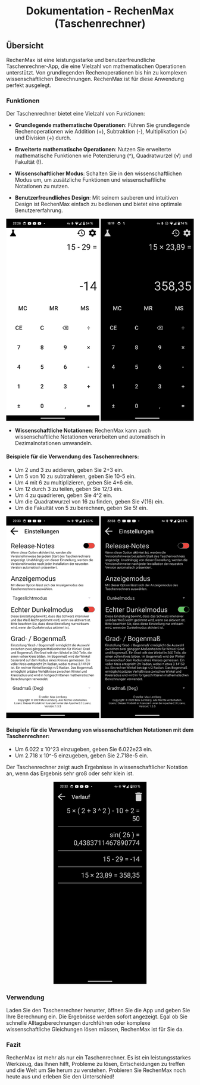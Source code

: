<div align="center">

# Dokumentation - RechenMax (Taschenrechner)
</div>

## Übersicht

RechenMax ist eine leistungsstarke und benutzerfreundliche Taschenrechner-App, die eine Vielzahl von mathematischen Operationen unterstützt. Von grundlegenden Rechenoperationen bis hin zu komplexen wissenschaftlichen Berechnungen. RechenMax ist für diese Anwendung perfekt ausgelegt.

### Funktionen

Der Taschenrechner bietet eine Vielzahl von Funktionen:

- **Grundlegende mathematische Operationen**: Führen Sie grundlegende Rechenoperationen wie Addition (+), Subtraktion (-), Multiplikation (×) und Division (÷) durch.

- **Erweiterte mathematische Operationen**: Nutzen Sie erweiterte mathematische Funktionen wie Potenzierung (^), Quadratwurzel (√) und Fakultät (!).

- **Wissenschaftlicher Modus**: Schalten Sie in den wissenschaftlichen Modus um, um zusätzliche Funktionen und wissenschaftliche Notationen zu nutzen.

- **Benutzerfreundliches Design**: Mit seinem sauberen und intuitiven Design ist RechenMax einfach zu bedienen und bietet eine optimale Benutzererfahrung.

<div align="center">
  <img src="pictures/RM-LM-C.png" alt="RechenMaxBild1" width="250"/>
  <img src="pictures/RM-DM-C.png" alt="RechenMaxBild2" width="250"/>
</div>  

- **Wissenschaftliche Notationen**: RechenMax kann auch wissenschaftliche Notationen verarbeiten und automatisch in Dezimalnotationen umwandeln.

#### Beispiele für die Verwendung des Taschenrechners:

- Um 2 und 3 zu addieren, geben Sie 2+3 ein.
- Um 5 von 10 zu subtrahieren, geben Sie 10-5 ein.
- Um 4 mit 6 zu multiplizieren, geben Sie 4*6 ein.
- Um 12 durch 3 zu teilen, geben Sie 12/3 ein.
- Um 4 zu quadrieren, geben Sie 4^2 ein.
- Um die Quadratwurzel von 16 zu finden, geben Sie √(16) ein.
- Um die Fakultät von 5 zu berechnen, geben Sie 5! ein.

<div align="center">
  <img src="pictures/RM-LM-S.png" alt="RechenMaxBild3" width="250"/>
  <img src="pictures/RM-DM-S.png" alt="RechenMaxBild4" width="250"/>
</div>  

#### Beispiele für die Verwendung von wissenschaftlichen Notationen mit dem Taschenrechner:

- Um 6.022 x 10^23 einzugeben, geben Sie 6.022e23 ein.
- Um 2.718 x 10^-5 einzugeben, geben Sie 2.718e-5 ein.

Der Taschenrechner zeigt auch Ergebnisse in wissenschaftlicher Notation an, wenn das Ergebnis sehr groß oder sehr klein ist.

<div align="center"
  <img src="pictures/RM-LM-H.png" alt="RechenMaxBild5" width="250"/>
  <img src="pictures/RM-DM-H.png" alt="RechenMaxBild6" width="250"/>
</div>  

### Verwendung

Laden Sie den Taschenrechner herunter, öffnen Sie die App und geben Sie Ihre Berechnung ein. Die Ergebnisse werden sofort angezeigt. Egal ob Sie schnelle Alltagsberechnungen durchführen oder komplexe wissenschaftliche Gleichungen lösen müssen, RechenMax ist für Sie da.

### Fazit

RechenMax ist mehr als nur ein Taschenrechner. Es ist ein leistungsstarkes Werkzeug, das Ihnen hilft, Probleme zu lösen, Entscheidungen zu treffen und die Welt um Sie herum zu verstehen. Probieren Sie RechenMax noch heute aus und erleben Sie den Unterschied!

